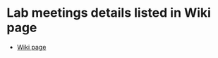 # Lab meetings details listed in Wiki page
  - [Wiki page]([https://github.com/xinyi-yuan/SD_Lab3/wiki](https://github.com/xinyi-yuan/SD_Lab3/wiki/Plan-for-Lab-Schedule-(discussed-on-11%E2%80%901))https://github.com/xinyi-yuan/SD_Lab3/wiki/Plan-for-Lab-Schedule-(discussed-on-11%E2%80%901))
